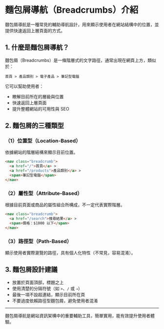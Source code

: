 # 麵包屑導航（Breadcrumbs）介紹

麵包屑導航是一種常見的輔助導航設計，用來顯示使用者在網站結構中的位置，並提供快速返回上層頁面的方式。

## 1. 什麼是麵包屑導航？

麵包屑（Breadcrumbs）是一條階層式的文字路徑，通常出現在網頁上方，類似於：

```
首頁 > 產品類別 > 電子產品 > 筆記型電腦
```

它可以幫助使用者：

* 瞭解目前所在的層級與位置
* 快速返回上層頁面
* 提升整體網站的可用性與 SEO

## 2. 麵包屑的三種類型

### （1）位置型（Location-Based）

依據網站的階層結構來顯示目前位置。

```html
<nav class="breadcrumb">
  <a href="/">首頁</a> >
  <a href="/products">產品類別</a> >
  <span>筆記型電腦</span>
</nav>
```

### （2）屬性型（Attribute-Based）

根據目前頁面或商品的屬性組合所構成，不一定代表實際階層。

```html
<nav class="breadcrumb">
  <a href="/search">搜尋結果</a> >
  <span>價格：$1000 以下</span>
</nav>
```

### （3）路徑型（Path-Based）

顯示使用者實際瀏覽的路徑，具有個人化特性（不常見，容易混淆）。

## 3. 麵包屑設計建議

* 放置於頁面頂部，標題之上
* 使用清楚的分隔符號（如 `>`、`/` 或 `→`）
* 最後一項不設超連結，顯示目前所在頁
* 不要過度依賴路徑型麵包屑，避免使用者混淆

---

麵包屑導航是網站資訊架構中的重要輔助工具，簡單實用，能有效提升使用者體驗。
